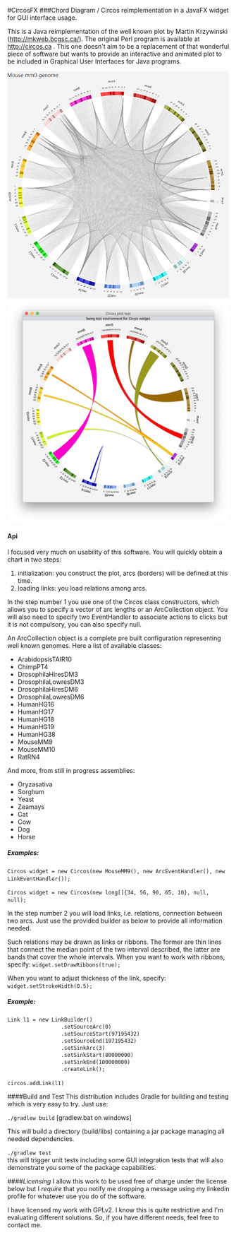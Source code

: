 #CircosFX
###Chord Diagram / Circos reimplementation in a JavaFX widget for GUI interface usage.

This is a Java reimplementation of the well known plot by Martin Krzywinski (http://mkweb.bcgsc.ca/). The original Perl 
program is available at http://circos.ca . This one doesn't aim to be a replacement of that wonderful piece of software 
but wants to provide an interactive and animated plot to be included in Graphical User Interfaces for Java programs.  


![alt text](./demo/circos_links_mm9.png "Example plot")
![alt text](./demo/Intra_chromosomal_ribbons.png "Example plot")

#### Api
I focused very much on usability of this software. You will quickly obtain a chart in two steps:
1. initialization: you construct the plot, arcs (borders) will be defined at this time.
2. loading links: you load relations among arcs.

In the step number 1 you use one of the Circos class constructors, which allows you to specify a vector of arc lengths 
or an ArcCollection object. You will also need to specify two EventHandler to associate actions to clicks but it is not
compulsory, you can also specify null.

An ArcCollection object is a complete pre built configuration representing well known genomes. 
Here a list of available classes:
* ArabidopsisTAIR10
* ChimpPT4
* DrosophilaHiresDM3
* DrosophilaLowresDM3
* DrosophilaHiresDM6
* DrosophilaLowresDM6
* HumanHG16
* HumanHG17
* HumanHG18
* HumanHG19
* HumanHG38
* MouseMM9
* MouseMM10
* RatRN4

And more, from still in progress assemblies:
* Oryzasativa
* Sorghum
* Yeast
* Zeamays
* Cat
* Cow
* Dog
* Horse

##### Examples:
`Circos widget = new Circos(new MouseMM9(), new ArcEventHandler(), new LinkEventHandler());`

`Circos widget = new Circos(new long[]{34, 56, 90, 65, 10}, null, null);`

In the step number 2 you will load links, i.e. relations, connection between two arcs. 
Just use the provided builder as below to provide all information needed.

Such relations may be drawn as links or ribbons. 
The former are thin lines that connect the median point of the two interval described, 
the latter are bands that cover the whole intervals.
When you want to work with ribbons, specify:
`widget.setDrawRibbons(true);`

When you want to adjust thickness of the link, specify:
`widget.setStrokeWidth(0.5);` 

##### Example:
```
Link l1 = new LinkBuilder()
                 .setSourceArc(0)
                 .setSourceStart(97195432)
                 .setSourceEnd(197195432)
                 .setSinkArc(3)
                 .setSinkStart(80000000)
                 .setSinkEnd(100000000)
                 .createLink();

circos.addLink(l1)
```
 
####Build and Test
This distribution includes Gradle for building and testing which is very easy to try.
Just use:

`./gradlew build`
[gradlew.bat on windows]

This will build a directory (build/libs) containing a jar package managing all needed dependencies.
 


`./gradlew test`  
this will trigger unit tests including some GUI integration tests that will also demonstrate you some 
of the package capabilities. 


####_Licensing_
I allow this work to be used free of charge under the license below but I _require_ that you notify me 
dropping a message using my linkedin profile for whatever use you do of the software.

I have licensed my work with GPLv2. I know this is quite restrictive and I'm evaluating different solutions. 
So, if you have different needs, feel free to contact me.
